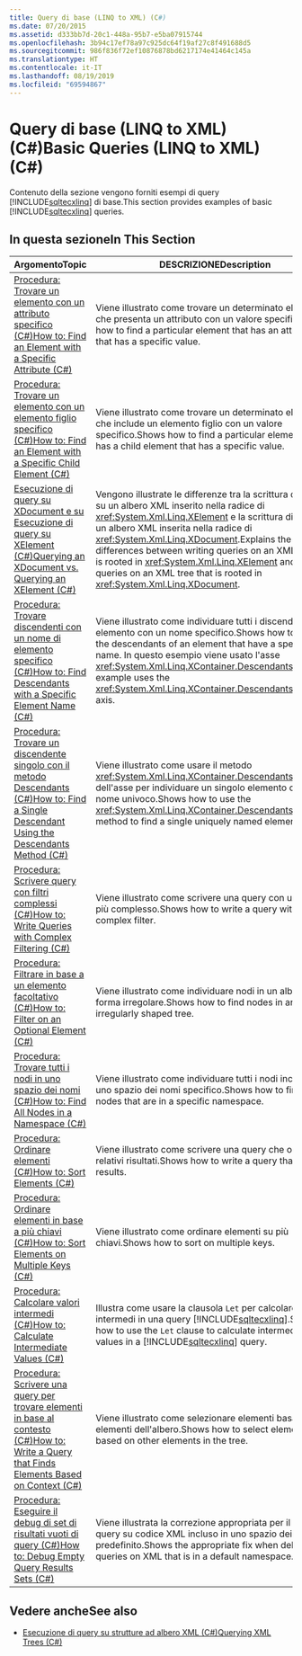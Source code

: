 ```yaml
---
title: Query di base (LINQ to XML) (C#)
ms.date: 07/20/2015
ms.assetid: d333bb7d-20c1-448a-95b7-e5ba07915744
ms.openlocfilehash: 3b94c17ef78a97c925dc64f19af27c8f491688d5
ms.sourcegitcommit: 986f836f72ef10876878bd6217174e41464c145a
ms.translationtype: HT
ms.contentlocale: it-IT
ms.lasthandoff: 08/19/2019
ms.locfileid: "69594867"
---
```

# <a name="basic-queries-linq-to-xml-c"></a><span data-ttu-id="e0ed6-102">Query di base (LINQ to XML) (C#)</span><span class="sxs-lookup"><span data-stu-id="e0ed6-102">Basic Queries (LINQ to XML) (C#)</span></span>
<span data-ttu-id="e0ed6-103">Contenuto della sezione vengono forniti esempi di query [!INCLUDE[sqltecxlinq](~/includes/sqltecxlinq-md.md)] di base.</span><span class="sxs-lookup"><span data-stu-id="e0ed6-103">This section provides examples of basic [!INCLUDE[sqltecxlinq](~/includes/sqltecxlinq-md.md)] queries.</span></span>  
  
## <a name="in-this-section"></a><span data-ttu-id="e0ed6-104">In questa sezione</span><span class="sxs-lookup"><span data-stu-id="e0ed6-104">In This Section</span></span>  
  
|<span data-ttu-id="e0ed6-105">Argomento</span><span class="sxs-lookup"><span data-stu-id="e0ed6-105">Topic</span></span>|<span data-ttu-id="e0ed6-106">DESCRIZIONE</span><span class="sxs-lookup"><span data-stu-id="e0ed6-106">Description</span></span>|  
|-----------|-----------------|  
|[<span data-ttu-id="e0ed6-107">Procedura: Trovare un elemento con un attributo specifico (C#)</span><span class="sxs-lookup"><span data-stu-id="e0ed6-107">How to: Find an Element with a Specific Attribute (C#)</span></span>](./how-to-find-an-element-with-a-specific-attribute.md)|<span data-ttu-id="e0ed6-108">Viene illustrato come trovare un determinato elemento che presenta un attributo con un valore specifico.</span><span class="sxs-lookup"><span data-stu-id="e0ed6-108">Shows how to find a particular element that has an attribute that has a specific value.</span></span>|  
|[<span data-ttu-id="e0ed6-109">Procedura: Trovare un elemento con un elemento figlio specifico (C#)</span><span class="sxs-lookup"><span data-stu-id="e0ed6-109">How to: Find an Element with a Specific Child Element (C#)</span></span>](./how-to-find-an-element-with-a-specific-child-element.md)|<span data-ttu-id="e0ed6-110">Viene illustrato come trovare un determinato elemento che include un elemento figlio con un valore specifico.</span><span class="sxs-lookup"><span data-stu-id="e0ed6-110">Shows how to find a particular element that has a child element that has a specific value.</span></span>|  
|[<span data-ttu-id="e0ed6-111">Esecuzione di query su XDocument e su Esecuzione di query su XElement (C#)</span><span class="sxs-lookup"><span data-stu-id="e0ed6-111">Querying an XDocument vs. Querying an XElement (C#)</span></span>](./querying-an-xdocument-vs-querying-an-xelement.md)|<span data-ttu-id="e0ed6-112">Vengono illustrate le differenze tra la scrittura di query su un albero XML inserito nella radice di <xref:System.Xml.Linq.XElement> e la scrittura di query su un albero XML inserita nella radice di <xref:System.Xml.Linq.XDocument>.</span><span class="sxs-lookup"><span data-stu-id="e0ed6-112">Explains the differences between writing queries on an XML tree that is rooted in <xref:System.Xml.Linq.XElement> and writing queries on an XML tree that is rooted in <xref:System.Xml.Linq.XDocument>.</span></span>|  
|[<span data-ttu-id="e0ed6-113">Procedura: Trovare discendenti con un nome di elemento specifico (C#)</span><span class="sxs-lookup"><span data-stu-id="e0ed6-113">How to: Find Descendants with a Specific Element Name (C#)</span></span>](./how-to-find-descendants-with-a-specific-element-name.md)|<span data-ttu-id="e0ed6-114">Viene illustrato come individuare tutti i discendenti di un elemento con un nome specifico.</span><span class="sxs-lookup"><span data-stu-id="e0ed6-114">Shows how to find all the descendants of an element that have a specific name.</span></span> <span data-ttu-id="e0ed6-115">In questo esempio viene usato l'asse <xref:System.Xml.Linq.XContainer.Descendants%2A>.</span><span class="sxs-lookup"><span data-stu-id="e0ed6-115">This example uses the <xref:System.Xml.Linq.XContainer.Descendants%2A> axis.</span></span>|  
|[<span data-ttu-id="e0ed6-116">Procedura: Trovare un discendente singolo con il metodo Descendants (C#)</span><span class="sxs-lookup"><span data-stu-id="e0ed6-116">How to: Find a Single Descendant Using the Descendants Method (C#)</span></span>](./how-to-find-a-single-descendant-using-the-descendants-method.md)|<span data-ttu-id="e0ed6-117">Viene illustrato come usare il metodo <xref:System.Xml.Linq.XContainer.Descendants%2A> dell'asse per individuare un singolo elemento con un nome univoco.</span><span class="sxs-lookup"><span data-stu-id="e0ed6-117">Shows how to use the <xref:System.Xml.Linq.XContainer.Descendants%2A> axis method to find a single uniquely named element.</span></span>|  
|[<span data-ttu-id="e0ed6-118">Procedura: Scrivere query con filtri complessi (C#)</span><span class="sxs-lookup"><span data-stu-id="e0ed6-118">How to: Write Queries with Complex Filtering (C#)</span></span>](./how-to-write-queries-with-complex-filtering.md)|<span data-ttu-id="e0ed6-119">Viene illustrato come scrivere una query con un filtro più complesso.</span><span class="sxs-lookup"><span data-stu-id="e0ed6-119">Shows how to write a query with a more complex filter.</span></span>|  
|[<span data-ttu-id="e0ed6-120">Procedura: Filtrare in base a un elemento facoltativo (C#)</span><span class="sxs-lookup"><span data-stu-id="e0ed6-120">How to: Filter on an Optional Element (C#)</span></span>](./how-to-filter-on-an-optional-element.md)|<span data-ttu-id="e0ed6-121">Viene illustrato come individuare nodi in un albero di forma irregolare.</span><span class="sxs-lookup"><span data-stu-id="e0ed6-121">Shows how to find nodes in an irregularly shaped tree.</span></span>|  
|[<span data-ttu-id="e0ed6-122">Procedura: Trovare tutti i nodi in uno spazio dei nomi (C#)</span><span class="sxs-lookup"><span data-stu-id="e0ed6-122">How to: Find All Nodes in a Namespace (C#)</span></span>](./how-to-find-all-nodes-in-a-namespace.md)|<span data-ttu-id="e0ed6-123">Viene illustrato come individuare tutti i nodi inclusi in uno spazio dei nomi specifico.</span><span class="sxs-lookup"><span data-stu-id="e0ed6-123">Shows how to find all nodes that are in a specific namespace.</span></span>|  
|[<span data-ttu-id="e0ed6-124">Procedura: Ordinare elementi (C#)</span><span class="sxs-lookup"><span data-stu-id="e0ed6-124">How to: Sort Elements (C#)</span></span>](./how-to-sort-elements.md)|<span data-ttu-id="e0ed6-125">Viene illustrato come scrivere una query che ordina i relativi risultati.</span><span class="sxs-lookup"><span data-stu-id="e0ed6-125">Shows how to write a query that sorts its results.</span></span>|  
|[<span data-ttu-id="e0ed6-126">Procedura: Ordinare elementi in base a più chiavi (C#)</span><span class="sxs-lookup"><span data-stu-id="e0ed6-126">How to: Sort Elements on Multiple Keys (C#)</span></span>](./how-to-sort-elements-on-multiple-keys.md)|<span data-ttu-id="e0ed6-127">Viene illustrato come ordinare elementi su più chiavi.</span><span class="sxs-lookup"><span data-stu-id="e0ed6-127">Shows how to sort on multiple keys.</span></span>|  
|[<span data-ttu-id="e0ed6-128">Procedura: Calcolare valori intermedi (C#)</span><span class="sxs-lookup"><span data-stu-id="e0ed6-128">How to: Calculate Intermediate Values (C#)</span></span>](./how-to-calculate-intermediate-values.md)|<span data-ttu-id="e0ed6-129">Illustra come usare la clausola `Let` per calcolare valori intermedi in una query [!INCLUDE[sqltecxlinq](~/includes/sqltecxlinq-md.md)].</span><span class="sxs-lookup"><span data-stu-id="e0ed6-129">Shows how to use the `Let` clause to calculate intermediate values in a [!INCLUDE[sqltecxlinq](~/includes/sqltecxlinq-md.md)] query.</span></span>|  
|[<span data-ttu-id="e0ed6-130">Procedura: Scrivere una query per trovare elementi in base al contesto (C#)</span><span class="sxs-lookup"><span data-stu-id="e0ed6-130">How to: Write a Query that Finds Elements Based on Context (C#)</span></span>](./how-to-write-a-query-that-finds-elements-based-on-context.md)|<span data-ttu-id="e0ed6-131">Viene illustrato come selezionare elementi basati su altri elementi dell'albero.</span><span class="sxs-lookup"><span data-stu-id="e0ed6-131">Shows how to select elements based on other elements in the tree.</span></span>|  
|[<span data-ttu-id="e0ed6-132">Procedura: Eseguire il debug di set di risultati vuoti di query (C#)</span><span class="sxs-lookup"><span data-stu-id="e0ed6-132">How to: Debug Empty Query Results Sets (C#)</span></span>](./how-to-debug-empty-query-results-sets.md)|<span data-ttu-id="e0ed6-133">Viene illustrata la correzione appropriata per il debug di query su codice XML incluso in uno spazio dei nomi predefinito.</span><span class="sxs-lookup"><span data-stu-id="e0ed6-133">Shows the appropriate fix when debugging queries on XML that is in a default namespace.</span></span>|  
  
## <a name="see-also"></a><span data-ttu-id="e0ed6-134">Vedere anche</span><span class="sxs-lookup"><span data-stu-id="e0ed6-134">See also</span></span>

- [<span data-ttu-id="e0ed6-135">Esecuzione di query su strutture ad albero XML (C#)</span><span class="sxs-lookup"><span data-stu-id="e0ed6-135">Querying XML Trees (C#)</span></span>](./querying-xml-trees.md)
